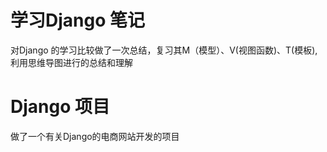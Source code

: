#  学习Django 笔记 #
对Django 的学习比较做了一次总结，复习其M（模型）、V(视图函数)、T(模板),利用思维导图进行的总结和理解

# Django 项目
做了一个有关Django的电商网站开发的项目
